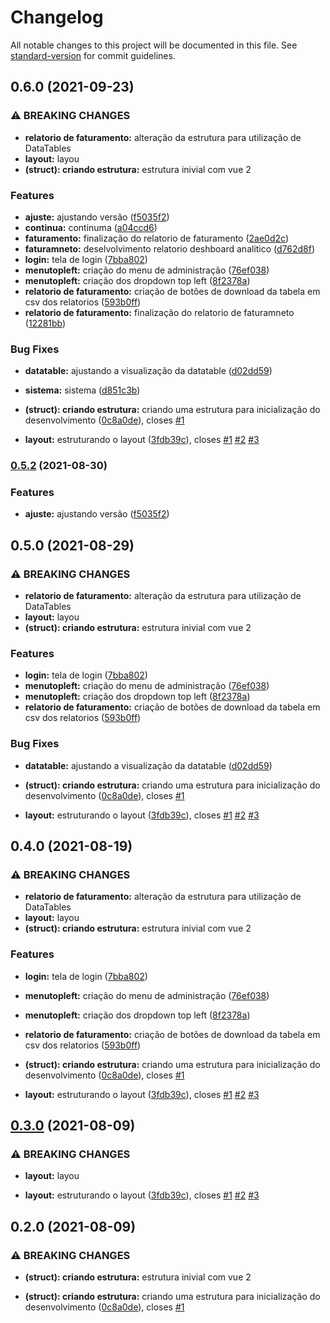 # Changelog

All notable changes to this project will be documented in this file. See [standard-version](https://github.com/conventional-changelog/standard-version) for commit guidelines.

## 0.6.0 (2021-09-23)


### ⚠ BREAKING CHANGES

* **relatorio de faturamento:** alteração da estrutura para utilização de DataTables
* **layout:** layou
* **(struct): criando estrutura:** estrutura inivial com vue 2

### Features

* **ajuste:** ajustando versão ([f5035f2](https://github.com/W-Techn/w-app/commit/f5035f2b868291a9cecdad97141746be66eb2bb4))
* **continua:** continuma ([a04ccd6](https://github.com/W-Techn/w-app/commit/a04ccd69f1e12b1e6d708c69884f2a3e14c04ba4))
* **faturamento:** finalização do relatorio de faturamento ([2ae0d2c](https://github.com/W-Techn/w-app/commit/2ae0d2cf329fd3fd3755ded90ae78d9de873da26))
* **faturamneto:** deselvolvimento relatorio deshboard analitico ([d762d8f](https://github.com/W-Techn/w-app/commit/d762d8f46e55c4a5d4cebcd51275b533b0fc96e9))
* **login:** tela de login ([7bba802](https://github.com/W-Techn/w-app/commit/7bba8026abe4465190cb5499bc5f950a2d7dd437))
* **menutopleft:** criação do menu de administração ([76ef038](https://github.com/W-Techn/w-app/commit/76ef03895c12be2114358529d782eef1f3b53aca))
* **menutopleft:** criação dos dropdown top left ([8f2378a](https://github.com/W-Techn/w-app/commit/8f2378a30a5ee14cb9a9b38308c67fd64a001972))
* **relatorio de faturamento:** criação de botões de download da tabela em csv dos relatorios ([593b0ff](https://github.com/W-Techn/w-app/commit/593b0ff0f2b145d2d60597102ab2190768f000a6))
* **relatorio de faturamento:** finalização do relatorio de faturamneto ([12281bb](https://github.com/W-Techn/w-app/commit/12281bbeeb0edd2afa39e7ca32900bf97374874b))


### Bug Fixes

* **datatable:** ajustando a visualização da datatable ([d02dd59](https://github.com/W-Techn/w-app/commit/d02dd59fb92a34f3d90b68e318e0f294de68a89a))
* **sistema:** sistema ([d851c3b](https://github.com/W-Techn/w-app/commit/d851c3bea0e19b70d115aa7136b59ddf2b5475c0))


* **(struct): criando estrutura:** criando uma estrutura para inicialização do desenvolvimento ([0c8a0de](https://github.com/W-Techn/w-app/commit/0c8a0de535a1fdf0f7bfd992b5874ca39535c026)), closes [#1](https://github.com/W-Techn/w-app/issues/1)
* **layout:** estruturando o layout ([3fdb39c](https://github.com/W-Techn/w-app/commit/3fdb39c5901e63beb48afd8d8a1fc2c514b92854)), closes [#1](https://github.com/W-Techn/w-app/issues/1) [#2](https://github.com/W-Techn/w-app/issues/2) [#3](https://github.com/W-Techn/w-app/issues/3)

### [0.5.2](https://github.com/W-Techn/w-app/compare/v0.5.0...v0.5.2) (2021-08-30)


### Features

* **ajuste:** ajustando versão ([f5035f2](https://github.com/W-Techn/w-app/commit/f5035f2b868291a9cecdad97141746be66eb2bb4))

## 0.5.0 (2021-08-29)


### ⚠ BREAKING CHANGES

* **relatorio de faturamento:** alteração da estrutura para utilização de DataTables
* **layout:** layou
* **(struct): criando estrutura:** estrutura inivial com vue 2

### Features

* **login:** tela de login ([7bba802](https://github.com/W-Techn/w-app/commit/7bba8026abe4465190cb5499bc5f950a2d7dd437))
* **menutopleft:** criação do menu de administração ([76ef038](https://github.com/W-Techn/w-app/commit/76ef03895c12be2114358529d782eef1f3b53aca))
* **menutopleft:** criação dos dropdown top left ([8f2378a](https://github.com/W-Techn/w-app/commit/8f2378a30a5ee14cb9a9b38308c67fd64a001972))
* **relatorio de faturamento:** criação de botões de download da tabela em csv dos relatorios ([593b0ff](https://github.com/W-Techn/w-app/commit/593b0ff0f2b145d2d60597102ab2190768f000a6))


### Bug Fixes

* **datatable:** ajustando a visualização da datatable ([d02dd59](https://github.com/W-Techn/w-app/commit/d02dd59fb92a34f3d90b68e318e0f294de68a89a))


* **(struct): criando estrutura:** criando uma estrutura para inicialização do desenvolvimento ([0c8a0de](https://github.com/W-Techn/w-app/commit/0c8a0de535a1fdf0f7bfd992b5874ca39535c026)), closes [#1](https://github.com/W-Techn/w-app/issues/1)
* **layout:** estruturando o layout ([3fdb39c](https://github.com/W-Techn/w-app/commit/3fdb39c5901e63beb48afd8d8a1fc2c514b92854)), closes [#1](https://github.com/W-Techn/w-app/issues/1) [#2](https://github.com/W-Techn/w-app/issues/2) [#3](https://github.com/W-Techn/w-app/issues/3)

## 0.4.0 (2021-08-19)


### ⚠ BREAKING CHANGES

* **relatorio de faturamento:** alteração da estrutura para utilização de DataTables
* **layout:** layou
* **(struct): criando estrutura:** estrutura inivial com vue 2

### Features

* **login:** tela de login ([7bba802](https://github.com/W-Techn/w-app/commit/7bba8026abe4465190cb5499bc5f950a2d7dd437))
* **menutopleft:** criação do menu de administração ([76ef038](https://github.com/W-Techn/w-app/commit/76ef03895c12be2114358529d782eef1f3b53aca))
* **menutopleft:** criação dos dropdown top left ([8f2378a](https://github.com/W-Techn/w-app/commit/8f2378a30a5ee14cb9a9b38308c67fd64a001972))
* **relatorio de faturamento:** criação de botões de download da tabela em csv dos relatorios ([593b0ff](https://github.com/W-Techn/w-app/commit/593b0ff0f2b145d2d60597102ab2190768f000a6))


* **(struct): criando estrutura:** criando uma estrutura para inicialização do desenvolvimento ([0c8a0de](https://github.com/W-Techn/w-app/commit/0c8a0de535a1fdf0f7bfd992b5874ca39535c026)), closes [#1](https://github.com/W-Techn/w-app/issues/1)
* **layout:** estruturando o layout ([3fdb39c](https://github.com/W-Techn/w-app/commit/3fdb39c5901e63beb48afd8d8a1fc2c514b92854)), closes [#1](https://github.com/W-Techn/w-app/issues/1) [#2](https://github.com/W-Techn/w-app/issues/2) [#3](https://github.com/W-Techn/w-app/issues/3)

## [0.3.0](https://github.com/W-Techn/w-app/compare/v0.2.0...v0.3.0) (2021-08-09)


### ⚠ BREAKING CHANGES

* **layout:** layou

* **layout:** estruturando o layout ([3fdb39c](https://github.com/W-Techn/w-app/commit/3fdb39c5901e63beb48afd8d8a1fc2c514b92854)), closes [#1](https://github.com/W-Techn/w-app/issues/1) [#2](https://github.com/W-Techn/w-app/issues/2) [#3](https://github.com/W-Techn/w-app/issues/3)

## 0.2.0 (2021-08-09)


### ⚠ BREAKING CHANGES

* **(struct): criando estrutura:** estrutura inivial com vue 2

* **(struct): criando estrutura:** criando uma estrutura para inicialização do desenvolvimento ([0c8a0de](https://github.com/W-Techn/w-app/commit/0c8a0de535a1fdf0f7bfd992b5874ca39535c026)), closes [#1](https://github.com/W-Techn/w-app/issues/1)
